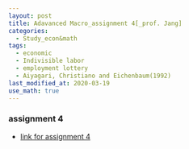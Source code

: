 ```yaml
---
layout: post
title: Adavanced Macro_assignment 4[_prof. Jang]
categories:
  - Study_econ&math
tags:
  - economic
  - Indivisible labor
  - employment lottery
  - Aiyagari, Christiano and Eichenbaum(1992)
last_modified_at: 2020-03-19
use_math: true
---
```


### assignment 4

* [link for assignment 4](https://drive.google.com/uc?export=view&id=1mAecmq-vcY0J6DD4V92Qm-mjDE8y1A9z)  